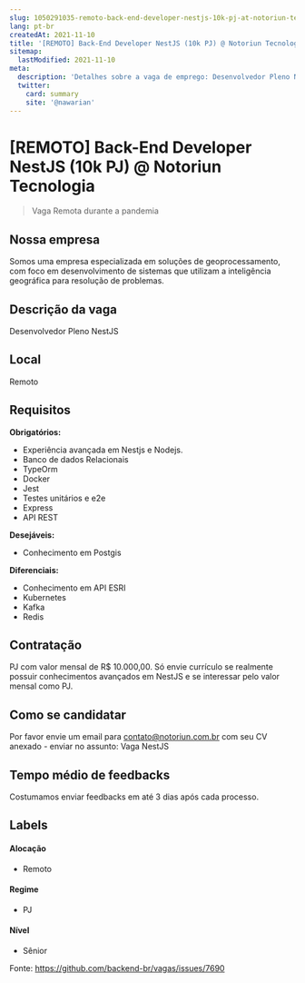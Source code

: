 ```yaml
---
slug: 1050291035-remoto-back-end-developer-nestjs-10k-pj-at-notoriun-tecnologia
lang: pt-br
createdAt: 2021-11-10
title: '[REMOTO] Back-End Developer NestJS (10k PJ) @ Notoriun Tecnologia - Vaga de Emprego'
sitemap:
  lastModified: 2021-11-10
meta:
  description: 'Detalhes sobre a vaga de emprego: Desenvolvedor Pleno NestJS'
  twitter:
    card: summary
    site: '@nawarian'
---
```


# [REMOTO] Back-End Developer NestJS (10k PJ) @ Notoriun Tecnologia

<!--
==================================================
Caso a vaga for remoto durante a pandemia informar no texto "Remoto durante o covid"
==================================================
-->
<!-- 
==================================================
POR FAVOR, SÓ POSTE SE A VAGA FOR PARA BACK-END!

Não faça distinção de gênero no título da vaga.

Use: "Back-End Developer" ao invés de 
"Desenvolvedor Back-End" \o/

Exemplo: `[São Paulo] Back-End Developer @ NOME DA EMPRESA`
==================================================
-->
<!--
==================================================
Caso a vaga for remoto durante a pandemia deixar a linha abaixo
==================================================
-->
> Vaga Remota durante a pandemia

## Nossa empresa

Somos uma empresa especializada em soluções de geoprocessamento, com foco em desenvolvimento de sistemas que utilizam a inteligência geográfica para resolução de problemas.

## Descrição da vaga

Desenvolvedor Pleno NestJS

## Local

Remoto

## Requisitos

**Obrigatórios:**
- Experiência avançada em Nestjs e Nodejs.
- Banco de dados Relacionais
- TypeOrm
- Docker
- Jest 
- Testes unitários e e2e
- Express
- API REST

**Desejáveis:**
- Conhecimento em Postgis

**Diferenciais:**
- Conhecimento em API ESRI
- Kubernetes
- Kafka
- Redis

## Contratação

PJ com valor mensal de R$ 10.000,00. Só envie currículo se realmente possuir conhecimentos avançados em NestJS e se interessar pelo valor mensal como PJ.

## Como se candidatar

Por favor envie um email para contato@notoriun.com.br com seu CV anexado - enviar no assunto: Vaga NestJS

## Tempo médio de feedbacks

Costumamos enviar feedbacks em até 3 dias após cada processo.

## Labels
<!-- retire os labels que não fazem sentido à vaga -->

#### Alocação
- Remoto

#### Regime
- PJ

#### Nível
- Sênior




Fonte: https://github.com/backend-br/vagas/issues/7690